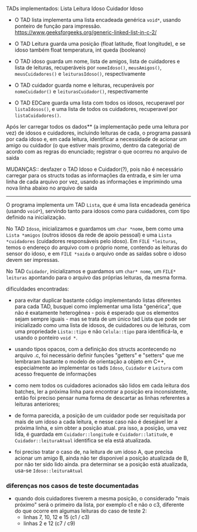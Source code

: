 TADs implementados:
Lista
Leitura
Idoso
Cuidador
Idoso

- O TAD lista implementa uma lista encadeada genérica `void*`, usando ponteiro de função para impressão.
  https://www.geeksforgeeks.org/generic-linked-list-in-c-2/

- O TAD Leitura guarda uma posição (float latitude, float longitude), e se idoso também float temperatura, int queda (booleano)

- O TAD idoso guarda um nome, lista de amigos, lista de cuidadores e lista de leituras, recuperáveis por `nomeIdoso()`, `meusAmigos()`, `meusCuidadores()` e `leiturasIdoso()`, respectivamente

- O TAD cuidador guarda nome e leituras, recuperáveis por `nomeCuidador()` e `leiturasCuidador()`, respectivamente

- O TAD EDCare guarda uma lista com todos os idosos, recuperavel por `listaIdosos()`, e uma lista de todos os cuidadores, recuperavel por `listaCuidadores()`.

Após ler carregar todos os dados\*\* (a implementação pede uma leitura por vez) de idosos e cuidadores, incluindo leituras de cada, o programa passará por cada idoso e, em cada leitura, identificar a necessidade de acionar um amigo ou cuidador (o que estiver mais proximo, dentro da categoria) de acordo com as regras do enunciado; registrar o que ocorreu no arquivo de saida

MUDANÇAS:: desfazer o TAD Idoso e Cuidador(?), pois não é necessário carregar para os structs todas as informações da entrada, e sim ler uma linha de cada arquivo por vez, usando as informações e imprimindo uma nova linha abaixo no arquivo de saida

---

O programa implementa um TAD `Lista`, que é uma lista encadeada genérica (usando `void*`), servindo tanto para idosos como para cuidadores, com tipo definido na inicialização.

No TAD `Idoso`, inicializamos e guardamos um `char *nome`, bem como uma `Lista *amigos` (outros idosos da rede de apoio pessoal) e uma `Lista *cuidadores` (cuidadores responsáveis pelo idoso). Em `FILE *leituras`, temos o endereço do arquivo com o próprio nome, contendo as leituras do sensor do idoso, e em `FILE *saida` o arquivo onde as saídas sobre o idoso devem ser impressas.

No TAD `Cuidador`, inicializamos e guardamos um `char* nome`, um `FILE* leituras` apontando para o arquivo das próprias leituras, da mesma forma.

dificuldades encontradas:

- para evitar duplicar bastante código implementando listas diferentes para cada TAD, busquei como implementar uma lista "genérica", que não é exatamente heterogênea - pois é esperado que os elementos sejam sempre iguais - mas se trata de um único tad Lista que pode ser inicializado como uma lista de idosos, de cuidadores ou de leituras, com uma propriedade `Lista::tipo` e não `Celula::tipo` para identificá-la, e usando o ponteiro `void *`.

- usando tipos opacos, com a definição dos structs acontecendo no arquivo .c, foi necessário definir funções "getters" e "setters" que me lembraram bastante o modelo de orientação a objeto em C++, especialmente ao implementar os tads `Idoso`, `Cuidador` e `Leitura` com acesso frequente de informações

- como nem todos os cuidadores acionados são lidos em cada leitura dos batches, ler a próxima linha para encontrar a posição era inconsistente, então foi preciso pensar numa forma de descartar as linhas referentes a leituras anteriores;

- de forma parecida, a posição de um cuidador pode ser requisitada por mais de um idoso a cada leitura, e nesse caso não é desejável ler a próxima linha, e sim obter a posição atual. pra isso, a posição, uma vez lida, é guardada em `Cuidador::longitude` e `Cuidador::latitude`, e `Cuidador::leituraAtual` identifica se ela está atualizada.

- foi preciso tratar o caso de, na leitura de um idoso A, que precisa acionar um amigo B, ainda não ter disponivel a posição atualizada de B, por não ter sido lido ainda. pra determinar se a posição está atualizada, usa-se `Idoso::leituraAtual`

### diferenças nos casos de teste documentadas

- quando dois cuidadores tiverem a mesma posição, o considerado "mais próximo" será o primeiro da lista, por exemplo c1 e não o c3, diferente do que ocorre em algumas leituras do caso de teste 2:
  - linhas 7, 10, 12 e 15 (c1 / c3)
  - linhas 2 e 12 (c7 / c9)
